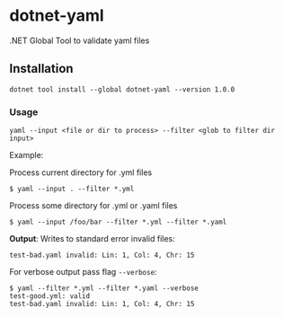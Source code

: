 # dotnet-yaml
.NET Global Tool to validate yaml files

## Installation
```
dotnet tool install --global dotnet-yaml --version 1.0.0
```

### Usage

```
yaml --input <file or dir to process> --filter <glob to filter dir input>
```

Example:

Process current directory for .yml files
```
$ yaml --input . --filter *.yml
```

Process some directory for .yml or .yaml files
```
$ yaml --input /foo/bar --filter *.yml --filter *.yaml
```

**Output**: Writes to standard error invalid files:
```
test-bad.yaml invalid: Lin: 1, Col: 4, Chr: 15
```

For verbose output pass flag `--verbose`:
```
$ yaml --filter *.yml --filter *.yaml --verbose
test-good.yml: valid
test-bad.yaml invalid: Lin: 1, Col: 4, Chr: 15
```
